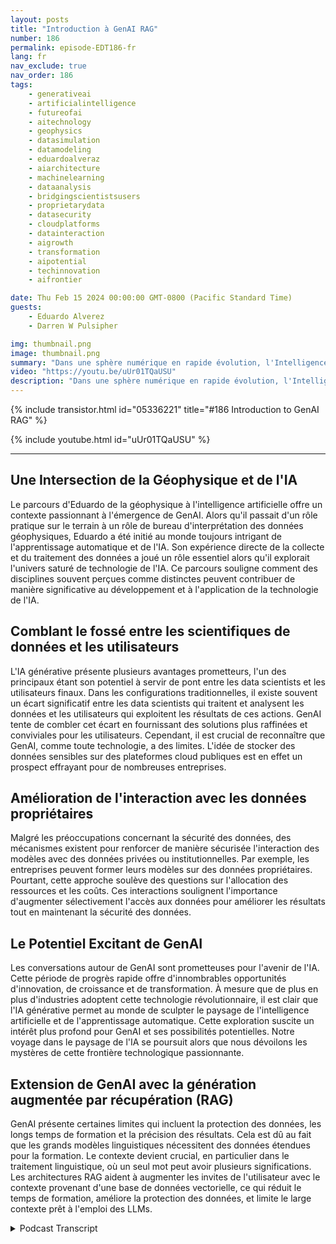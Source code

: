 ```yaml
---
layout: posts
title: "Introduction à GenAI RAG"
number: 186
permalink: episode-EDT186-fr
lang: fr
nav_exclude: true
nav_order: 186
tags:
    - generativeai
    - artificialintelligence
    - futureofai
    - aitechnology
    - geophysics
    - datasimulation
    - datamodeling
    - eduardoalveraz
    - aiarchitecture
    - machinelearning
    - dataanalysis
    - bridgingscientistsusers
    - proprietarydata
    - datasecurity
    - cloudplatforms
    - datainteraction
    - aigrowth
    - transformation
    - aipotential
    - techinnovation
    - aifrontier

date: Thu Feb 15 2024 00:00:00 GMT-0800 (Pacific Standard Time)
guests:
    - Eduardo Alverez
    - Darren W Pulsipher

img: thumbnail.png
image: thumbnail.png
summary: "Dans une sphère numérique en rapide évolution, l'Intelligence Artificielle générative (GenAI) capte l'attention des technophiles à travers le globe. Considérée comme l'avenir de la technologie de l'IA, la GenAI élargit les frontières avec son potentiel pour des simulations précises et la modélisation de données. Une figure proéminente dans ce domaine, Eduardo Alveraz, architecte de solutions d'IA chez Intel et ancien géophysicien, détient des connaissances inestimables dans ce monde fascinant de la GenAI."
video: "https://youtu.be/uUr01TQaUSU"
description: "Dans une sphère numérique en rapide évolution, l'Intelligence Artificielle générative (GenAI) capte l'attention des technophiles à travers le globe. Considérée comme l'avenir de la technologie de l'IA, la GenAI élargit les frontières avec son potentiel pour des simulations précises et la modélisation de données. Une figure proéminente dans ce domaine, Eduardo Alveraz, architecte de solutions d'IA chez Intel et ancien géophysicien, détient des connaissances inestimables dans ce monde fascinant de la GenAI."
---
```


<div>
{% include transistor.html id="05336221" title="#186 Introduction to GenAI RAG" %}

{% include youtube.html id="uUr01TQaUSU" %}
</div>

---

## Une Intersection de la Géophysique et de l'IA

Le parcours d'Eduardo de la géophysique à l'intelligence artificielle offre un contexte passionnant à l'émergence de GenAI. Alors qu'il passait d'un rôle pratique sur le terrain à un rôle de bureau d'interprétation des données géophysiques, Eduardo a été initié au monde toujours intrigant de l'apprentissage automatique et de l'IA. Son expérience directe de la collecte et du traitement des données a joué un rôle essentiel alors qu'il explorait l'univers saturé de technologie de l'IA. Ce parcours souligne comment des disciplines souvent perçues comme distinctes peuvent contribuer de manière significative au développement et à l'application de la technologie de l'IA.

## Comblant le fossé entre les scientifiques de données et les utilisateurs

L'IA générative présente plusieurs avantages prometteurs, l'un des principaux étant son potentiel à servir de pont entre les data scientists et les utilisateurs finaux. Dans les configurations traditionnelles, il existe souvent un écart significatif entre les data scientists qui traitent et analysent les données et les utilisateurs qui exploitent les résultats de ces actions. GenAI tente de combler cet écart en fournissant des solutions plus raffinées et conviviales pour les utilisateurs. Cependant, il est crucial de reconnaître que GenAI, comme toute technologie, a des limites. L'idée de stocker des données sensibles sur des plateformes cloud publiques est en effet un prospect effrayant pour de nombreuses entreprises.

## Amélioration de l'interaction avec les données propriétaires

Malgré les préoccupations concernant la sécurité des données, des mécanismes existent pour renforcer de manière sécurisée l'interaction des modèles avec des données privées ou institutionnelles. Par exemple, les entreprises peuvent former leurs modèles sur des données propriétaires. Pourtant, cette approche soulève des questions sur l'allocation des ressources et les coûts. Ces interactions soulignent l'importance d'augmenter sélectivement l'accès aux données pour améliorer les résultats tout en maintenant la sécurité des données.

## Le Potentiel Excitant de GenAI

Les conversations autour de GenAI sont prometteuses pour l'avenir de l'IA. Cette période de progrès rapide offre d'innombrables opportunités d'innovation, de croissance et de transformation. À mesure que de plus en plus d'industries adoptent cette technologie révolutionnaire, il est clair que l'IA générative permet au monde de sculpter le paysage de l'intelligence artificielle et de l'apprentissage automatique. Cette exploration suscite un intérêt plus profond pour GenAI et ses possibilités potentielles. Notre voyage dans le paysage de l'IA se poursuit alors que nous dévoilons les mystères de cette frontière technologique passionnante.

## Extension de GenAI avec la génération augmentée par récupération (RAG)

GenAI présente certaines limites qui incluent la protection des données, les longs temps de formation et la précision des résultats. Cela est dû au fait que les grands modèles linguistiques nécessitent des données étendues pour la formation. Le contexte devient crucial, en particulier dans le traitement linguistique, où un seul mot peut avoir plusieurs significations. Les architectures RAG aident à augmenter les invites de l'utilisateur avec le contexte provenant d'une base de données vectorielle, ce qui réduit le temps de formation, améliore la protection des données, et limite le large contexte prêt à l'emploi des LLMs.



<details>
<summary> Podcast Transcript </summary>

<p></p>

</details>
